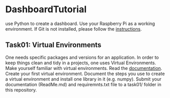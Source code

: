 # DashboardTutorial
use Python to create a dashboard. Use your Raspberry Pi as a working environment. If Git is not installed, please follow the [instructions](https://projects.raspberrypi.org/en/projects/getting-started-with-git/).

## Task01: Virtual Environments
One needs specific packages and versions for an application. In order to keep things clean and tidy in a projects, one uses Virtual Environments. Make yourself familiar with virtual environments. Read the [documentation](https://docs.python.org/3/tutorial/venv.html). Create your first virtual environment. Document the steps you use to create a virtual environment and install one library in it (e.g. numpy). Submit your documentation (ReadMe.md) and requiremnts.txt file to a task01/ folder in this repository.

